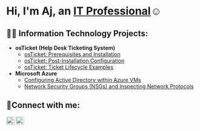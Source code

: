 <h1>Hi, I'm Aj, an <a href="https://linkedin.com/in/Ijahone_Alleyne">IT Professional</a>☺</h1>

<h2>👨‍💻 Information Technology Projects:</h2>

- <b>osTicket (Help Desk Ticketing System)</b>
  - [osTicket: Prerequisites and Installation](https://github.com/NGU7/osticket-prereqs)
  - [osTicket: Post-Installation Configuration](https://github.com/NGU7/post-install-config)
  - [osTicket: Ticket Lifecycle Examples](https://github.com/NGU7/ticket-lifecycle)
- <b>Microsoft Azure</b>
  - [Configuring Active Directory within Azure VMs](https://github.com/NGU7/configure-ad)
  - [Network Security Groups (NSGs) and Inspecting Network Protocols](https://github.com/NGU7/azure-network-protocols)

<h2>🤳Connect with me:</h2>

[<img align="left" alt="Aj's Linkedin | LinkedIn" width="22px" src="https://cdn.jsdelivr.net/npm/simple-icons@v3/icons/linkedin.svg" />][linkedin]
[<img align="left" alt="Aj's Instagram | Instagram" width="22px" src="https://cdn.jsdelivr.net/npm/simple-icons@v3/icons/instagram.svg" />][instagram]


[instagram]: https://www.instagram.com/Ajmcsaucy
[linkedin]: https://www.linkedin.com/in/ijahone-alleyne-b61862341/
